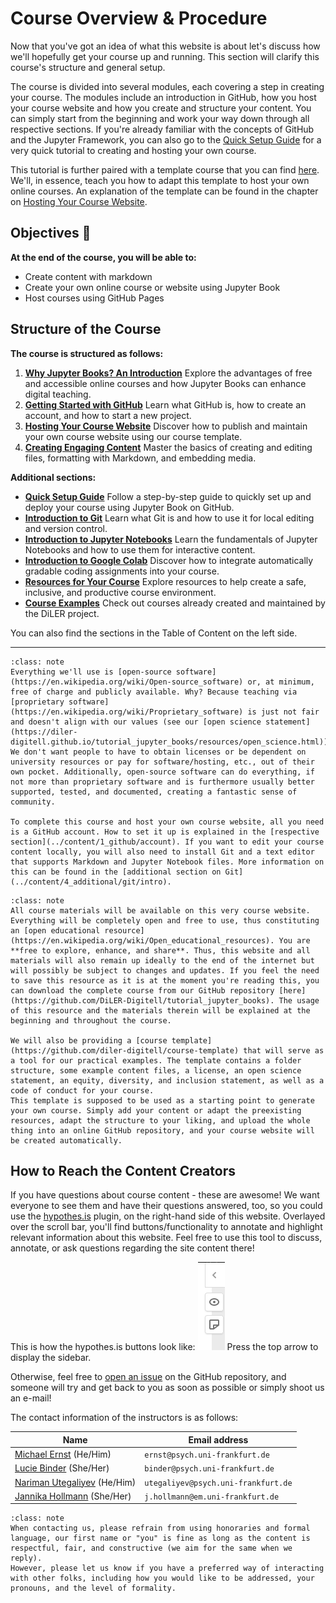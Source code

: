# Course Overview & Procedure

Now that you've got an idea of what this website is about let's discuss how we'll hopefully get your course up and running. This section will clarify this course's structure and general setup.

The course is divided into several modules, each covering a step in creating your course. The modules include an introduction in GitHub, how you host your course website and how you create and structure your content. You can simply start from the beginning and work your way down through all respective sections. If you're already familiar with the concepts of GitHub and the Jupyter Framework, you can also go to the [Quick Setup Guide](../content/4_additional/quick_tutorial) for a very quick tutorial to creating and hosting your own course.

This tutorial is further paired with a template course that you can find [here](https://github.com/diler-digitell/course-template). We'll, in essence, teach you how to adapt this template to host your own online courses. An explanation of the template can be found in the chapter on [Hosting Your Course Website](../content/2_host/intro).


## Objectives 📍

**At the end of the course, you will be able to:**

* Create content with markdown
* Create your own online course or website using Jupyter Book
* Host courses using GitHub Pages


## Structure of the Course

**The course is structured as follows:**

1) **[Why Jupyter Books? An Introduction](whyjb)**
Explore the advantages of free and accessible online courses and how Jupyter Books can enhance digital teaching.
2) **[Getting Started with GitHub](../content/1_github/intro)**
Learn what GitHub is, how to create an account, and how to start a new project.
3) **[Hosting Your Course Website](../content/2_host/host_website)**
Discover how to publish and maintain your own course website using our course template.
4) **[Creating Engaging Content](../content/3_create/intro)**
Master the basics of creating and editing files, formatting with Markdown, and embedding media.

**Additional sections:** 
- **[Quick Setup Guide](../content/4_additional/quick_tutorial)**
Follow a step-by-step guide to quickly set up and deploy your course using Jupyter Book on GitHub. 
- **[Introduction to Git](../content/4_additional/git/intro)**
Learn what Git is and how to use it for local editing and version control.
- **[Introduction to Jupyter Notebooks](../content/4_additional/jupyter_notebooks)**
Learn the fundamentals of Jupyter Notebooks and how to use them for interactive content.
- **[Introduction to Google Colab](../content/4_additional/colab)**
Discover how to integrate automatically gradable coding assignments into your course.
- **[Resources for Your Course](../resources/info)**
Explore resources to help create a safe, inclusive, and productive course environment. 
- **[Course Examples](../resources/demo)**
Check out courses already created and maintained by the DiLER project.

You can also find the sections in the Table of Content on the left side. 

----

```{admonition} How do I get all the software needed?
:class: note
Everything we'll use is [open-source software](https://en.wikipedia.org/wiki/Open-source_software) or, at minimum, free of charge and publicly available. Why? Because teaching via [proprietary software](https://en.wikipedia.org/wiki/Proprietary_software) is just not fair and doesn't align with our values (see our [open science statement](https://diler-digitell.github.io/tutorial_jupyter_books/resources/open_science.html)). We don't want people to have to obtain licenses or be dependent on university resources or pay for software/hosting, etc., out of their own pocket. Additionally, open-source software can do everything, if not more than proprietary software and is furthermore usually better supported, tested, and documented, creating a fantastic sense of community. 

To complete this course and host your own course website, all you need is a GitHub account. How to set it up is explained in the [respective section](../content/1_github/account). If you want to edit your course content locally, you will also need to install Git and a text editor that supports Markdown and Jupyter Notebook files. More information on this can be found in the [additional section on Git](../content/4_additional/git/intro).
```

```{admonition} Where do I find everything?
:class: note
All course materials will be available on this very course website. Everything will be completely open and free to use, thus constituting an [open educational resource](https://en.wikipedia.org/wiki/Open_educational_resources). You are **free to explore, enhance, and share**. Thus, this website and all materials will also remain up ideally to the end of the internet but will possibly be subject to changes and updates. If you feel the need to save this resource as it is at the moment you're reading this, you can download the complete course from our GitHub repository [here](https://github.com/DiLER-Digitell/tutorial_jupyter_books). The usage of this resource and the materials therein will be explained at the beginning and throughout the course.

We will also be providing a [course template](https://github.com/diler-digitell/course-template) that will serve as a tool for our practical examples. The template contains a folder structure, some example content files, a license, an open science statement, an equity, diversity, and inclusion statement, as well as a code of conduct for your course.
This template is supposed to be used as a starting point to generate your own course. Simply add your content or adapt the preexisting resources, adapt the structure to your liking, and upload the whole thing into an online GitHub repository, and your course website will be created automatically.
```

## How to Reach the Content Creators

If you have questions about course content - these are awesome! We want everyone to see them and have their questions answered, too, so you could use the [hypothes.is](https://web.hypothes.is/) plugin, on the right-hand side of this website. Overlayed over the scroll bar, you'll find buttons/functionality to annotate and highlight relevant information about this website. Feel free to use this tool to discuss, annotate, or ask questions regarding the site content there!

This is how the hypothes.is buttons look like: 
![image of the hypothesis buttons](../static/hypothesis.png) 
Press the top arrow to display the sidebar.

Otherwise, feel free to [open an issue](https://github.com/DiLER-Digitell/tutorial_jupyter_books/issues) on the GitHub repository, and someone will try and get back to you as soon as possible or simply shoot us an e-mail!

The contact information of the instructors is as follows:

| Name | Email address |
| --- | --- |
| [Michael Ernst](https://github.com/M-earnest) (He/Him) | `ernst@psych.uni-frankfurt.de` |
| [Lucie Binder](https://github.com/luciebinder) (She/Her) | `binder@psych.uni-frankfurt.de` |
| [Nariman Utegaliyev](https://github.com/utegali) (He/Him) | `utegaliyev@psych.uni-frankfurt.de` |
| [Jannika Hollmann](https://github.com/JannikaHollmann) (She/Her) | `j.hollmann@em.uni-frankfurt.de` |

```{admonition} How do we address one another?
:class: note
When contacting us, please refrain from using honoraries and formal language, our first name or "you" is fine as long as the content is respectful, fair, and constructive (we aim for the same when we reply).
However, please let us know if you have a preferred way of interacting with other folks, including how you would like to be addressed, your pronouns, and the level of formality.
```

